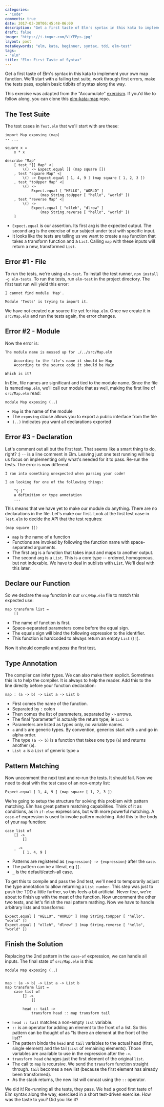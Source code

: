 ```yaml
---
categories:
- "Code"
comments: true
date: 2017-03-30T06:45:48-06:00
description: "Get a first taste of Elm's syntax in this kata to implement your own map function"
draft: false
image: "https://i.imgur.com/VLYEPps.jpg"
layout: post
metaKeywords: "elm, kata, beginner, syntax, tdd, elm-test"
tags:
- "elm"
title: "Elm: First Taste of Syntax"
---
```


Get a first taste of Elm's syntax in this kata to implement your own map function.  We'll start with a failing test suite, work through first errors, make the tests pass, explain basic tidbits of syntax along the way.

<!--more-->

This exercise was adapted from the "Accumulate" [exercism](http://www.exercism.io/).  If you'd like to follow along, you can clone this [elm-kata-map](https://github.com/jaketrent/elm-kata-map) repo.

## The Test Suite

The test cases in `Test.elm` that we'll start with are these:

```
import Map exposing (map)
-- ...

square x =
    x * x

describe "Map"
    [ test "[] Map" <|
        \() -> Expect.equal [] (map square [])
    , test "square Map" <|
        \() -> Expect.equal [ 1, 4, 9 ] (map square [ 1, 2, 3 ])
    , test "toUpper Map" <|
        \() ->
            Expect.equal [ "HELLO", "WORLD" ]
                (map String.toUpper [ "hello", "world" ])
    , test "reverse Map" <|
        \() ->
            Expect.equal [ "olleh", "dlrow" ]
                (map String.reverse [ "hello", "world" ])
    ]
```

- `Expect.equal` is our assertion.  Its first arg is the expected output.  The second arg is the exercise of our subject under test with specific input.
- It looks like the tests are telling us we want to create a `map` function that takes a transform function and a `List`.  Calling `map` with these inputs will return a new, transformed `List`.

## Error #1 - File

To run the tests, we're using `elm-test`.  To install the test runner, `npm install -g elm-tests`.  To run the tests, run `elm-test` in the project directory.  The first test run will yield this error:

```
I cannot find module 'Map'.

Module 'Tests' is trying to import it.
```

We have not created our source file yet for `Map.elm`.  Once we create it in `src/Map.elm` and run the tests again, the error changes.

## Error #2 - Module

Now the error is:

```
The module name is messed up for ./../src/Map.elm

    According to the file's name it should be Map
    According to the source code it should be Main

Which is it?
```

In Elm, file names are significant and tied to the module name.  Since the file is named `Map.elm`, we'll call our module that as well, making the first line of `src/Map.elm` read:

```
module Map exposing (..)
```

- `Map` is the name of the module
- The `exposing` clause allows you to export a public interface from the file
- `(..)` indicates you want all declarations exported

## Error #3 - Declaration

Let's comment out all but the first test. That seems like a smart thing to do, right? :) `--` is a line comment in Elm.  Leaving just one test running will help us focus on implementing only what's needed for it to pass.  Re-run the tests.  The error is now different.

```
I ran into something unexpected when parsing your code!

I am looking for one of the following things:

    "{-|"
    a definition or type annotation
    ...
```

This means that we have yet to make our module do anything.  There are no declarations in the file.  Let's make our first.  Look at the first test case in `Test.elm` to decide the API that the test requires:

```
(map square [])
```

- `map` is the name of a function
- Functions are invoked by following the function name with space-separated arguments.
- The first arg is a function that takes input and maps to another output.
- The second arg is a `List`.  This is a core type -- ordered, homogenous, but not indexable.  We have to deal in sublists with `List`.  We'll deal with this later.

## Declare our Function

So we declare the `map` function in our `src/Map.elm` file to match this expected use:

```
map transform list =
    []
```

- The name of function is first.
- Space-separated parameters come before the equal sign.
- The equals sign will bind the following expression to the identifier.
- This function is hardcoded to always return an empty `List` (`[]`).

Now it should compile and *pass* the first test.

## Type Annotation

The compiler can infer types.  We can also make them explicit.  Sometimes this is to help the compiler.  It is always to help the reader.  Add this to the line directly before your function declaration:

```
map : (a -> b) -> List a -> List b
```

- First comes the name of the function.
- Separated by `:` colon
- Then comes the list of parameters, separated by `->` arrows.
- The final "parameter" is actually the return type; ie `List b`
- Parameters are listed as types only, no variable names.
- `a` and `b` are generic types. By convention, generics start with `a` and go in alpha order.
- The type `(a -> b)` is a function that takes one type (`a`) and returns another (`b`).
- `List a` is a `List` of generic type `a`

## Pattern Matching

Now uncomment the next test and re-run the tests.  It should fail.  Now we need to deal with the test case of an non-empty list:

```
Expect.equal [ 1, 4, 9 ] (map square [ 1, 2, 3 ])
```

We're going to setup the structure for solving this problem with pattern matching. Elm has great pattern matching capabilities.  Think of it as conditions, as in `if-else` expressions, but with more powerful matching.  A `case-of` expression is used to invoke pattern matching.  Add this to the body of your `map` function:

```
case list of
    [] ->
        []

    _ ->
        [ 1, 4, 9 ]
```

- Patterns are registered as `{expression} -> {expression}` after the `case`.
- The pattern can be a literal, eg `[]`.
- `_` is the default/catch-all case.

To get this to compile and pass the 2nd test, we'll need to temporarily adjust the type annotation to allow returning a `List number`. This step was just to push the TDD a little further, so this feels a bit artificial.  Never fear, we're about to finish up with the meat of the function. Now uncomment the other two tests, and let's finish the real pattern mathing.  Now we have to handle arbitrary lists and transforms:

```
Expect.equal [ "HELLO", "WORLD" ] (map String.toUpper [ "hello", "world" ])
Expect.equal [ "olleh", "dlrow" ] (map String.reverse [ "hello", "world" ])
```

## Finish the Solution

Replacing the 2nd pattern in the `case-of` expression, we can handle all inputs.  The final state of `src/Map.elm` is this:

```
module Map exposing (..)


map : (a -> b) -> List a -> List b
map transform list =
    case list of
        [] ->
            []

        head :: tail ->
            transform head :: map transform tail
```

- `head :: tail` matches a non-empty `list` variable.
- `::` is an operator for adding an element to the front of a list. So this pattern can be thought of as "Is there an element at the front of the list?"
- The pattern binds the `head` and `tail` variables to the actual head (first, single element) and the tail (`List` of remaining elements).  Those variables are available to use in the expression after the `->`. 
- `transform head` changes just the first element of the original `list`.
- The call to `map` is recursive.  We send the `transform` function straight through. `tail` becomes a new list (because the first element has already been transformed).
- As the stack returns, the new list will concat using the `::` operator.

We did it!  Re-running all the tests, they pass.  We had a good first taste of Elm syntax along the way, exercised in a short test-driven exercise.  How was the taste to you?  Did you like it?
